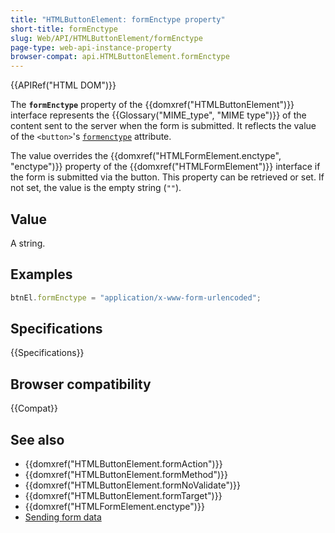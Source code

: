 ```yaml
---
title: "HTMLButtonElement: formEnctype property"
short-title: formEnctype
slug: Web/API/HTMLButtonElement/formEnctype
page-type: web-api-instance-property
browser-compat: api.HTMLButtonElement.formEnctype
---
```


{{APIRef("HTML DOM")}}

The **`formEnctype`** property of the {{domxref("HTMLButtonElement")}} interface represents the {{Glossary("MIME_type", "MIME type")}} of the content sent to the server when the form is submitted. It reflects the value of the `<button>`'s [`formenctype`](/en-US/docs/Web/HTML/Element/button#formenctype) attribute.

The value overrides the {{domxref("HTMLFormElement.enctype", "enctype")}} property of the {{domxref("HTMLFormElement")}} interface if the form is submitted via the button. This property can be retrieved or set. If not set, the value is the empty string (`""`).

## Value

A string.

## Examples

```js
btnEl.formEnctype = "application/x-www-form-urlencoded";
```

## Specifications

{{Specifications}}

## Browser compatibility

{{Compat}}

## See also

- {{domxref("HTMLButtonElement.formAction")}}
- {{domxref("HTMLButtonElement.formMethod")}}
- {{domxref("HTMLButtonElement.formNoValidate")}}
- {{domxref("HTMLButtonElement.formTarget")}}
- {{domxref("HTMLFormElement.enctype")}}
- [Sending form data](/en-US/docs/Learn/Forms/Sending_and_retrieving_form_data)

